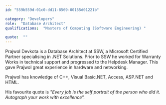 ```yaml
---
id: "559b559d-01c0-dd11-8569-00155d01221b"

category: "Developers"
role:  "Database Architect"
qualifications:  "Masters of Computing (Software Engineering) "

quote:  ""
---
```


Prajwol Devkota is a Database Architect at SSW, a Microsoft Certified Partner specialising in .NET Solutions. Prior to SSW he worked for Warranty Works in technical support and progressed to the Helpdesk Manager. This gave Prajwol great experience in hardware and networking.

Prajwol has knowledge of C++, Visual Basic.NET, Access, ASP.NET and HTML.

His favourite quote is *"Every job is the self portrait of the person who did it. Autograph your work with excellence".*